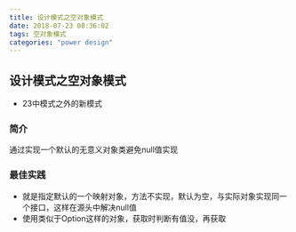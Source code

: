 ```yaml
---
title: 设计模式之空对象模式
date: 2018-07-23 08:36:02
tags: 空对象模式
categories: "power design"
---
```


## 设计模式之空对象模式
* 23中模式之外的新模式

### 简介
通过实现一个默认的无意义对象类避免null值实现

### 最佳实践
* 就是指定默认的一个映射对象，方法不实现，默认为空，与实际对象实现同一个接口，这样在源头中解决null值
* 使用类似于Option这样的对象，获取时判断有值没，再获取
